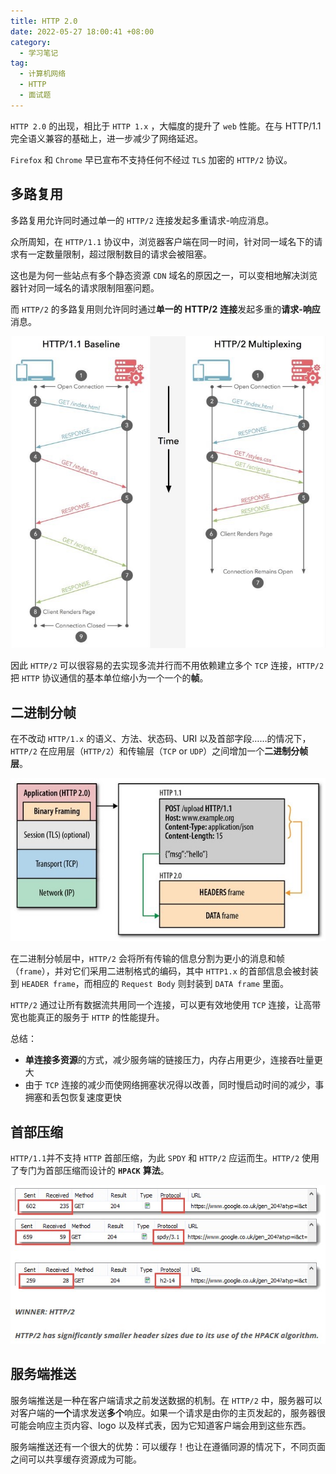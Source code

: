 ```yaml
---
title: HTTP 2.0
date: 2022-05-27 18:00:41 +08:00
category:
  - 学习笔记
tag:
  - 计算机网络
  - HTTP
  - 面试题
---
```


`HTTP 2.0` 的出现，相比于 `HTTP 1.x` ，大幅度的提升了 `web` 性能。在与 HTTP/1.1 完全语义兼容的基础上，进一步减少了网络延迟。

`Firefox` 和 `Chrome` 早已宣布不支持任何不经过 `TLS` 加密的 `HTTP/2` 协议。

## 多路复用

多路复用允许同时通过单一的 `HTTP/2` 连接发起多重请求-响应消息。

众所周知，在 `HTTP/1.1` 协议中，浏览器客户端在同一时间，针对同一域名下的请求有一定数量限制，超过限制数目的请求会被阻塞。

这也是为何一些站点有多个静态资源 `CDN` 域名的原因之一，可以变相地解决浏览器针对同一域名的请求限制阻塞问题。

而 `HTTP/2` 的多路复用则允许同时通过**单一的** **HTTP/2** **连接**发起多重的**请求-响应**消息。

![image-20220527180211375](./img/image-20220527180211375.png)

因此 `HTTP/2` 可以很容易的去实现多流并行而不用依赖建立多个 `TCP` 连接，`HTTP/2` 把 `HTTP` 协议通信的基本单位缩小为一个一个的**帧**。

## 二进制分帧

在不改动 `HTTP/1.x` 的语义、方法、状态码、URI 以及首部字段……的情况下，`HTTP/2` 在应用层（`HTTP/2`）和传输层（`TCP` or `UDP`）之间增加一个**二进制分帧层**。

![image-20220527181454485](./img/image-20220527181454485.png)

在二进制分帧层中，`HTTP/2` 会将所有传输的信息分割为更小的消息和帧（`frame`），并对它们采用二进制格式的编码，其中 `HTTP1.x` 的首部信息会被封装到 `HEADER frame`，而相应的 `Request Body` 则封装到 `DATA frame` 里面。

`HTTP/2` 通过让所有数据流共用同一个连接，可以更有效地使用 `TCP` 连接，让高带宽也能真正的服务于 `HTTP` 的性能提升。

总结：

- **单连接多资源**的方式，减少服务端的链接压力，内存占用更少，连接吞吐量更大
- 由于 `TCP` 连接的减少而使网络拥塞状况得以改善，同时慢启动时间的减少，事拥塞和丢包恢复速度更快

## 首部压缩

`HTTP/1.1`并不支持 `HTTP` 首部压缩，为此 `SPDY` 和 `HTTP/2` 应运而生。`HTTP/2` 使用了专门为首部压缩而设计的 **`HPACK`** **算法**。

![image-20220527181554326](./img/image-20220527181554326.png)

## 服务端推送

服务端推送是一种在客户端请求之前发送数据的机制。在 `HTTP/2` 中，服务器可以对客户端的**一个**请求发送**多个**响应。如果一个请求是由你的主页发起的，服务器很可能会响应主页内容、logo 以及样式表，因为它知道客户端会用到这些东西。

服务端推送还有一个很大的优势：可以缓存！也让在遵循同源的情况下，不同页面之间可以共享缓存资源成为可能。
